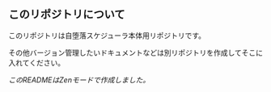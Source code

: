 ## このリポジトリについて
このリポジトリは自堕落スケジューラ本体用リポジトリです。

その他バージョン管理したいドキュメントなどは別リポジトリを作成してそこに入れてください。

_このREADMEはZenモードで作成しました。_
